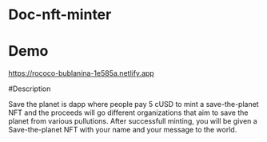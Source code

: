 # Doc-nft-minter

# Demo
https://rococo-bublanina-1e585a.netlify.app

#Description

Save the planet is dapp where people pay 5 cUSD to mint a save-the-planet NFT and the proceeds will go different organizations that aim to save the planet from various pullutions. After successfull minting, you will be given a Save-the-planet NFT with your name and your message to the world.
